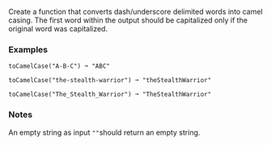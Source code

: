 Create a function that converts dash/underscore delimited words into camel casing. The first word within the output should be capitalized only if the original word was capitalized.


### Examples ###
    toCamelCase("A-B-C") ➞ "ABC"

    toCamelCase("the-stealth-warrior") ➞ "theStealthWarrior"

    toCamelCase("The_Stealth_Warrior") ➞ "TheStealthWarrior"


### Notes ###
An empty string as input `""`should return an empty string.